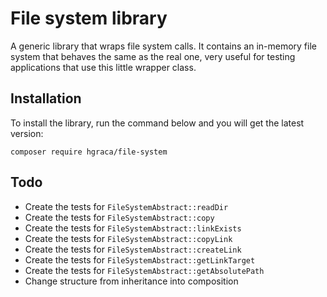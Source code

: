 # File system library

A generic library that wraps file system calls. 
It contains an in-memory file system that behaves the same as the real one, very useful for testing applications that use this little wrapper class.

## Installation

To install the library, run the command below and you will get the latest version:

```
composer require hgraca/file-system
```

## Todo

- Create the tests for `FileSystemAbstract::readDir`
- Create the tests for `FileSystemAbstract::copy`
- Create the tests for `FileSystemAbstract::linkExists`
- Create the tests for `FileSystemAbstract::copyLink`
- Create the tests for `FileSystemAbstract::createLink`
- Create the tests for `FileSystemAbstract::getLinkTarget`
- Create the tests for `FileSystemAbstract::getAbsolutePath`
- Change structure from inheritance into composition
